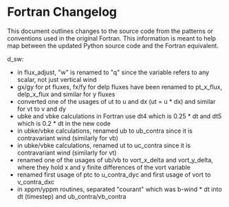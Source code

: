 Fortran Changelog
=================

This document outlines changes to the source code from the patterns or conventions used in the original Fortran. This information is meant to help map between the updated Python source code and the Fortran equivalent.

d_sw:
- in flux_adjust, "w" is renamed to "q" since the variable refers to any scalar, not just vertical wind
- gx/gy for pt fluxes, fx/fy for delp fluxes have been renamed to pt_x_flux, delp_x_flux and similar for y fluxes
- converted one of the usages of ut to u and dx (ut = u * dx) and similar for vt to v and dy
- ubke and vbke calculations in Fortran use dt4 which is 0.25 * dt and dt5 which is 0.2 * dt in the new code
- in ubke/vbke calculations, renamed ub to ub_contra since it is contravariant wind (similarly for vb)
- in ubke/vbke calculations, renamed ut to uc_contra since it is contravariant wind (similarly for vt)
- renamed one of the usages of ub/vb to vort_x_delta and vort_y_delta, where they hold x and y finite differences of the vort variable
- renamed first usage of ptc to u_contra_dyc and first usage of vort to v_contra_dxc
- in xppm/yppm routines, separated "courant" which was b-wind * dt into dt (timestep) and ub_contra/vb_contra
